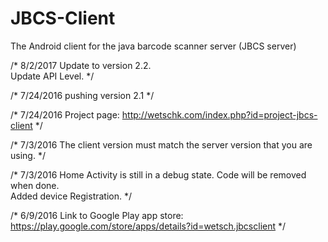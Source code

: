 # JBCS-Client
The Android client for the java barcode scanner server (JBCS server)

/*
8/2/2017 
Update to version 2.2.  
Update API Level.
*/

/*
7/24/2016
pushing version 2.1
*/

/*
7/24/2016
Project page: http://wetschk.com/index.php?id=project-jbcs-client
*/


/*
7/3/2016 
The client version must match the server version that you are using.
*/

/*
7/3/2016 
Home Activity is still in a debug state. 
Code will be removed when done.  
Added device Registration. 
*/

/*
6/9/2016 
Link to Google Play app store: https://play.google.com/store/apps/details?id=wetsch.jbcsclient
*/
